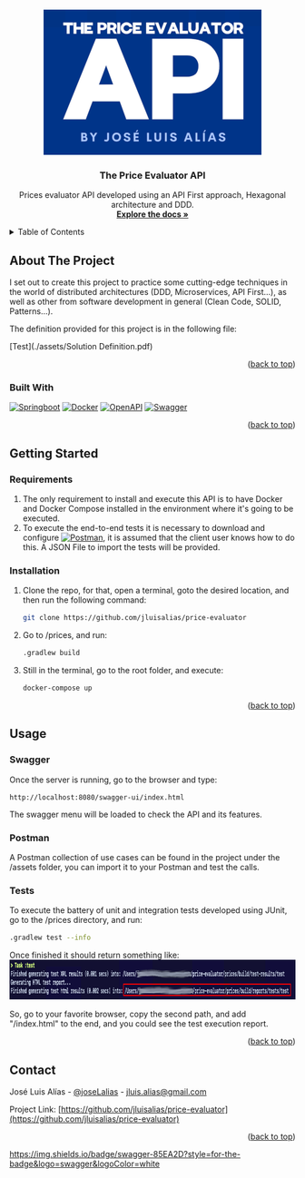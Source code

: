 <a id="readme-top"></a>

<!-- PROJECT LOGO -->
<br />
<div align="center">
  <a href="https://github.com/jluisalias/price-evaluator">
    <img src="assets/logo.png" alt="Logo">
  </a>

<h3 align="center">The Price Evaluator API</h3>

  <p align="center">
    Prices evaluator API developed using an API First approach, Hexagonal architecture and DDD.
    <br />
    <a href="https://github.com/jluisalias/price-evaluator"><strong>Explore the docs »</strong></a>
    <br />
  </p>
</div>

<!-- TABLE OF CONTENTS -->
<details>
  <summary>Table of Contents</summary>
  <ol>
    <li>
      <a href="#about-the-project">About The Project</a>
      <ul>
        <li><a href="#built-with">Built With</a></li>
      </ul>
    </li>
    <li>
      <a href="#getting-started">Getting Started</a>
      <ul>
        <li><a href="#prerequisites">Prerequisites</a></li>
        <li><a href="#installation">Installation</a></li>
      </ul>
    </li>
    <li>
      <a href="#usage">Usage</a>
      <ul>
        <li><a href="#swagger">Swagger</a></li>
        <li><a href="#postman">Postman</a></li>
        <li><a href="#tests">Tests</a></li>
      </ul>
    </li>
    <li><a href="#contact">Contact</a></li>
  </ol>
</details>

## About The Project

I set out to create this project to practice some cutting-edge techniques in the world of distributed architectures (DDD, Microservices, API First...), as well as other from software development in general (Clean Code, SOLID, Patterns...).

The definition provided for this project is in the following file:

[Test](./assets/Solution Definition.pdf)

<p align="right">(<a href="#readme-top">back to top</a>)</p>

### Built With

[![Springboot][Springboot]][Springboot-url]
[![Docker][Docker]][Docker-url]
[![OpenAPI][OpenAPI]][OpenAPI-url]
[![Swagger][Swagger]][Swagger-url]

<p align="right">(<a href="#readme-top">back to top</a>)</p>

## Getting Started

### Requirements

1. The only requirement to install and execute this API is to have Docker and Docker Compose installed in the environment where it's going to be executed.
2. To execute the end-to-end tests it is necessary to download and configure [![Postman][Postman]][Postman-url], it is assumed that the client user knows how to do this. A JSON File to import the tests will be provided.

### Installation

1. Clone the repo, for that, open a terminal, goto the desired location, and then run the following command:
   ```sh
   git clone https://github.com/jluisalias/price-evaluator
   ```

2. Go to /prices, and run:
   ```sh
   .gradlew build
   ```

3. Still in the terminal, go to the root folder, and execute:
   ```sh 
   docker-compose up
   ```

<p align="right">(<a href="#readme-top">back to top</a>)</p>

## Usage

### Swagger
Once the server is running, go to the browser and type: 
```
http://localhost:8080/swagger-ui/index.html
```
The swagger menu will be loaded to check the API and its features.

### Postman
A Postman collection of use cases can be found in the project under the /assets folder, you can import it to your Postman and test the calls.

### Tests
To execute the battery of unit and integration tests developed using JUnit, go to the /prices directory, and run:
   ```sh
   .gradlew test --info
   ```
Once finished it should return something like:
<img src="assets/test_execution.png" alt="Test execution" width="1000" height="70">

So, go to your favorite browser, copy the second path, and add "/index.html" to the end, and you could see the test execution report.

<p align="right">(<a href="#readme-top">back to top</a>)</p>

<!-- CONTACT -->
## Contact

José Luis Alías - [@joseLalias](https://twitter.com/joseLalias) - jluis.alias@gmail.com

Project Link: [https://github.com/jluisalias/price-evaluator](https://github.com/jluisalias/price-evaluator)

<p align="right">(<a href="#readme-top">back to top</a>)</p>



<!-- MARKDOWN LINKS & IMAGES -->
[linkedin-shield]: https://img.shields.io/badge/-LinkedIn-black.svg?style=for-the-badge&logo=linkedin&colorB=555
[linkedin-url]: https://linkedin.com/in/jluisalias
[logo]: assets/logo.png
[Docker]: https://img.shields.io/badge/docker-0db7ed?style=for-the-badge&logo=docker&logoColor=white
[Docker-url]: https://www.docker.com/
[Springboot]: https://img.shields.io/badge/springboot-6db33f?style=for-the-badge&logo=springboot&logoColor=white
[Springboot-url]: https://spring.io/projects/spring-boot
[OpenAPI]: https://img.shields.io/badge/open%20api-6BA539?style=for-the-badge&logo=openapiinitiative&logoColor=white
[OpenAPI-url]: https://www.openapis.org/
[Swagger]: https://img.shields.io/badge/swagger-85EA2D?style=for-the-badge&logo=swagger&logoColor=333333
[Swagger-url]: https://swagger.io/
[Postman]: https://img.shields.io/badge/postman-FF6C37?style=plastic&logo=postman&logoColor=white
[Postman-url]: https://www.postman.com/

https://img.shields.io/badge/swagger-85EA2D?style=for-the-badge&logo=swagger&logoColor=white